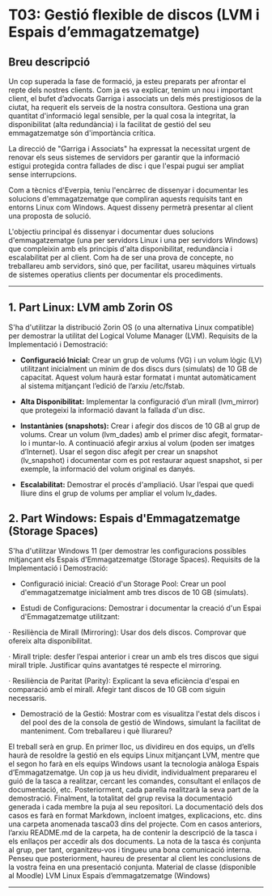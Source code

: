 # T03: Gestió flexible de discos (LVM i Espais d’emmagatzematge)

## Breu descripció

Un cop superada la fase de formació, ja esteu preparats per afrontar el repte dels nostres clients. Com ja es va explicar, tenim un nou i important client, el bufet d’advocats Garriga i associats un dels més prestigiosos de la ciutat, ha requerit els serveis de la nostra consultora. Gestiona una gran quantitat d'informació legal sensible, per la qual cosa la integritat, la disponibilitat (alta redundància) i la facilitat de gestió del seu emmagatzematge són d'importància crítica.

La direcció de "Garriga i Associats" ha expressat la necessitat urgent de renovar els seus sistemes de servidors per garantir que la informació estigui protegida contra fallades de disc i que l'espai pugui ser ampliat sense interrupcions.

Com a tècnics d'Everpia, teniu l'encàrrec de dissenyar i documentar les solucions d'emmagatzematge que compliran aquests requisits tant en entorns Linux com Windows. Aquest disseny permetrà presentar al client una proposta de solució.

L'objectiu principal és dissenyar i documentar dues solucions d'emmagatzematge (una per servidors Linux i una per servidors Windows) que compleixin amb els principis d'alta disponibilitat, redundància i escalabilitat per al client. Com ha de ser una prova de concepte, no treballareu amb servidors, sinó que, per facilitat, usareu màquines virtuals de sistemes operatius clients per documentar els procediments.

---

## 1. Part Linux: LVM amb Zorin OS
   
S'ha d'utilitzar la distribució Zorin OS (o una alternativa Linux compatible) per demostrar la utilitat del Logical Volume Manager (LVM).
Requisits de la Implementació i Demostració:

- **Configuració Inicial:** Crear un grup de volums (VG) i un volum lògic (LV) utilitzant inicialment un mínim de dos discs durs (simulats) de 10 GB de capacitat. Aquest volum haurà estar formatat i muntat automàticament al sistema mitjançant l’edició de l’arxiu /etc/fstab.

- **Alta Disponibilitat:** Implementar la configuració d’un mirall (lvm_mirror) que protegeixi la informació davant la fallada d'un disc.

- **Instantànies (snapshots):**  Crear i afegir dos discos de 10 GB al grup de volums.
Crear un volum (lvm_dades) amb el primer disc afegit, formatar-lo i muntar-lo. 
A continuació afegir arxius al volum (poden ser imatges d’Internet). 
Usar el segon disc afegit per crear un snapshot (lv_snapshot) i documentar com es pot restaurar aquest snapshot, si per exemple, la informació del volum original es danyés.

- **Escalabilitat:** Demostrar el procés d'ampliació. Usar l’espai que quedi lliure dins el grup de volums per ampliar el volum lv_dades.

## 2. Part Windows: Espais d'Emmagatzematge (Storage Spaces)
   
S'ha d'utilitzar Windows 11 (per demostrar les configuracions possibles mitjançant els Espais d'Emmagatzematge (Storage Spaces).
Requisits de la Implementació i Demostració:

- Configuració inicial: Creació d'un Storage Pool: Crear un pool d'emmagatzematge inicialment amb tres discos de 10 GB (simulats).

- Estudi de Configuracions: Demostrar i documentar la creació d'un Espai d'Emmagatzematge utilitzant:

· Resiliència de Mirall (Mirroring): Usar dos dels discos. Comprovar que ofereix alta disponibilitat.

· Mirall triple: desfer l’espai anterior i crear un amb els tres discos que sigui mirall triple. Justificar quins avantatges té respecte el mirroring.

· Resiliència de Paritat (Parity): Explicant la seva eficiència d'espai en comparació amb el mirall. Afegir tant discos de 10 GB com siguin necessaris.

- Demostració de la Gestió: Mostrar com es visualitza l'estat dels discos i del pool des de la consola de gestió de Windows, simulant la facilitat de manteniment.
Com treballareu i què lliurareu?

El treball serà en grup. En primer lloc, us dividireu en dos equips, un d’ells haurà de resoldre la gestió en els equips Linux mitjançant LVM, mentre que el segon ho farà en els equips Windows usant la tecnologia anàloga Espais d’Emmagatzematge. Un cop ja us heu dividit, individualment preparareu el guió de la tasca a realitzar, cercant les comandes, consultant el enllaços de documentació, etc. Posteriorment, cada parella realitzarà la seva part de la demostració. Finalment, la totalitat del grup revisa la documentació generada i cada membre la puja al seu repositori.
La documentació dels dos casos es farà en format Markdown, incloent imatges, explicacions, etc. dins una carpeta anomenada tasca03 dins del projecte. Com en casos anteriors, l’arxiu README.md de la carpeta, ha de contenir la descripció de la tasca i els enllaços per accedir als dos documents. 
La nota de la tasca és conjunta al grup, per tant, organitzeu-vos i tingueu una bona comunicació interna.
Penseu que posteriorment, haureu de presentar al client les conclusions de la vostra feina en una presentació conjunta.
Material de classe (disponible al Moodle)
LVM Linux
Espais d’emmagatzematge (Windows)

---



